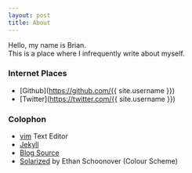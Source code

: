 ```yaml
---
layout: post
title: About
---
```

Hello, my name is Brian.  
This is a place where I infrequently write about myself.  

### Internet Places
* [Github](https://github.com/{{ site.username }})
* [Twitter](https://twitter.com/{{ site.username }})
  
### Colophon
* [vim](http://vim.org) Text Editor
* [Jekyll](http://jekyllrb.com)
* [Blog Source](https://github.com/robotmachine/Jekyll-Blog)  
* [Solarized](http://ethanschoonover.com/solarized) by Ethan Schoonover (Colour Scheme)
